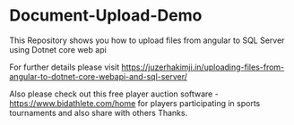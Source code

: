 # Document-Upload-Demo
This Repository shows you how to upload files from angular to SQL Server using Dotnet core web api

For further details please visit https://juzerhakimji.in/uploading-files-from-angular-to-dotnet-core-webapi-and-sql-server/

Also please check out this free player auction software - https://www.bidathlete.com/home for players participating in sports tournaments and also share with others Thanks.
